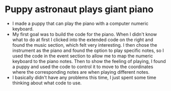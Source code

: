 # Puppy astronaut plays giant piano
- I made a puppy that can play the piano with a computer numeric keyboard.
- My first goal was to build the code for the piano. When I didn't know what to do at first I clicked into the extended code on the right and found the music section, which felt very interesting. I then chose the instrument as the piano and found the option to play specific notes, so I used the code in the event section to allow me to map the numeric keyboard to the piano notes. Then to show the feeling of playing, I found a puppy and used the code to control it to move to the coordinates where the corresponding notes are when playing different notes.
- I basically didn't have any problems this time, I just spent some time thinking about what code to use.
